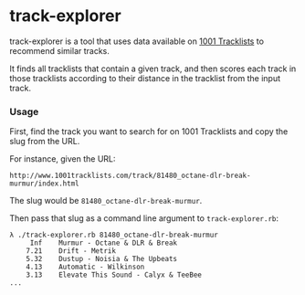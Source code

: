 # track-explorer

track-explorer is a tool that uses data available on [1001 Tracklists](http://www.1001tracklists.com/) to recommend similar tracks.

It finds all tracklists that contain a given track, and then scores each track in those tracklists according to their distance in the tracklist from the input track.

### Usage

First, find the track you want to search for on 1001 Tracklists and copy the slug from the URL.

For instance, given the URL:

```
http://www.1001tracklists.com/track/81480_octane-dlr-break-murmur/index.html
```

The slug would be `81480_octane-dlr-break-murmur`.

Then pass that slug as a command line argument to `track-explorer.rb`:

```
λ ./track-explorer.rb 81480_octane-dlr-break-murmur
     Inf    Murmur - Octane & DLR & Break
    7.21    Drift - Metrik
    5.32    Dustup - Noisia & The Upbeats
    4.13    Automatic - Wilkinson
    3.13    Elevate This Sound - Calyx & TeeBee
...
```
